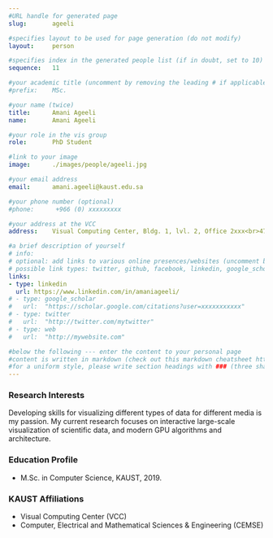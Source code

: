 ```yaml
---
#URL handle for generated page
slug:       ageeli

#specifies layout to be used for page generation (do not modify)
layout: 	person

#specifies index in the generated people list (if in doubt, set to 10)
sequence:	11

#your academic title (uncomment by removing the leading # if applicable)
#prefix:    MSc.

#your name (twice)
title:		Amani Ageeli
name:       Amani Ageeli

#your role in the vis group
role:       PhD Student

#link to your image
image:      ./images/people/ageeli.jpg

#your email address
email:      amani.ageeli@kaust.edu.sa

#your phone number (optional)
#phone:      +966 (0) xxxxxxxxx

#your address at the VCC
address:    Visual Computing Center, Bldg. 1, lvl. 2, Office 2xxx<br>4700 King Abdullah University of Science and Technology<br>Thuwal 23955-6900, Saudi Arabia

#a brief description of yourself
# info:       
# optional: add links to various online presences/websites (uncomment by removing the leading # if applicable)
# possible link types: twitter, github, facebook, linkedin, google_scholar, google_plus, instagram, skype, youtube, vimeo, flickr, web (use the latter for all other link types)
links:
- type: linkedin
  url: https://www.linkedin.com/in/amaniageeli/
# - type: google_scholar
#   url:  "https://scholar.google.com/citations?user=xxxxxxxxxxx"
# - type: twitter
#   url:  "http://twitter.com/mytwitter"
# - type: web
#   url:  "http://mywebsite.com"

#below the following --- enter the content to your personal page
#content is written in markdown (check out this markdown cheatsheet https://github.com/adam-p/markdown-here/wiki/Markdown-Cheatsheet)
#for a uniform style, please write section headings with ### (three sharps)
---
```

### Research Interests
Developing skills for visualizing different types of data for different media is my passion. My current research focuses on interactive large-scale visualization of scientific data, and modern GPU algorithms and architecture.

### Education Profile
- M.Sc. in Computer Science, KAUST, 2019.

### KAUST Affiliations
- ​Visual Computing Center (VCC)
- Computer, Electrical and Mathematical Sciences & Engineering (CEMSE)
